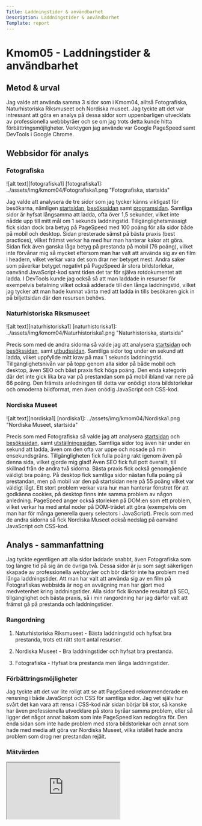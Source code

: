 ```yaml
---
Title: Laddningstider & användbarhet
Description: Laddningstider & användbarhet
Template: report
---
```


Kmom05 - Laddningstider & användbarhet
==========================

Metod & urval
----------

Jag valde att använda samma 3 sidor som i Kmom04, alltså Fotografiska, Naturhistoriska Riksmuseet och Nordiska museet. Jag tyckte att det var intressant att göra en analys på dessa sidor som uppenbarligen utvecklats av professionella webbbyråer och se om jag trots detta kunde hitta förbättringsmöjligheter. Verktygen jag använde var Google PageSpeed samt DevTools i Google Chrome.

Webbsidor för analys
-----------

### Fotografiska
![alt text][fotografiska1]
[fotografiska1]: ../assets/img/kmom04/Fotografiska1.png "Fotografiska, startsida"

Jag valde att analysera de tre sidor som jag tycker känns viktigast för besökarna, nämligen [startsidan](https://stockholm.fotografiska.com/sv/), [besökssidan](https://stockholm.fotografiska.com/sv/besok) samt [programsidan](https://stockholm.fotografiska.com/sv/pa-gang). Samtliga sidor är hyfsat långsamma att ladda, ofta över 1,5 sekunder, vilket inte nådde upp till mitt mål om 1 sekunds laddningstid. Tillgänglighetsmässigt fick sidan dock bra betyg på PageSpeed med 100 poäng för alla sidor både på mobil och desktop. Sidan presterade sämst på bästa praxis (best practices), vilket främst verkar ha med hur man hanterar kakor att göra. Sidan fick även ganska låga betyg på prestanda på mobil (76 poäng), vilket inte förvånar mig så mycket eftersom man har valt att använda sig av en film i headern, vilket verkar vara det som drar ner betyget mest. Andra saker som påverkar betyget negativt på PageSpeed är stora bildstorlekar, oanvänd JavaScript-kod samt tiden det tar för själva rotdokumentet att ladda. I DevTools kunde jag också så att man laddade in resurser för exempelvis betalning vilket också adderade till den långa laddningstid, vilket jag tycker att man hade kunnat vänta med att ladda in tills besökaren gick in på biljettsidan där den resursen behövs.


### Naturhistoriska Riksmuseet
![alt text][naturhistoriska1]
[naturhistoriska1]: ../assets/img/kmom04/Naturhistoriska1.png "Naturhistoriska, startsida"

Precis som med de andra sidorna så valde jag att analysera [startsidan](https://www.nrm.se/) och [besökssidan](https://www.nrm.se/besok-museet), samt [utbudssidan](https://www.nrm.se/vart-utbud). Samtliga sidor tog under en sekund att ladda, vilket uppfyllde mitt krav på max 1 sekunds laddningstid. Tillgänglighetsnivån var på topp genom alla sidor på både mobil och desktop, även SEO och bäst praxis fick höga poäng. Den enda kategorin där det inte gick lika bra var på prestandan som på mobil ibland var nere på 66 poäng. Den främsta anledningen till detta var onödigt stora bildstorlekar och omoderna bildformat, men även onödig JavaScript och CSS-kod.


### Nordiska Museet
![alt text][nordiska1]
[nordiska1]: ../assets/img/kmom04/Nordiska1.png "Nordiska Museet, startsida"

Precis som med Fotografiska så valde jag att analysera [startsidan](https://www.nordiskamuseet.se/) och [besökssidan](https://www.nordiskamuseet.se/besok-oss/), samt [utställningssidan](https://www.nordiskamuseet.se/utstallningar/). Samtliga sidor tog även här under en sekund att ladda, även om den ofta var uppe och nosade på min ensekundsgräns. Tillgängligheten fick fulla poäng rakt igenom även på denna sida, vilket gjorde mig glad! Även SEO fick full pott överallt, till skillnad från de andra två sidorna. Bästa praxis fick också genomgående väldigt bra poäng. På desktop fick samtliga sidor nästan fulla poäng på prestandan, men på mobil var den på startsidan nere på 55 poäng vilket var väldigt lågt. Ett stort problem verkar vara hur man hanterar fönstret för att godkänna cookies, på desktop finns inte samma problem av någon anledning. PageSpeed anger också storleken på DOM:en som ett problem, vilket verkar ha med antal noder på DOM-trädet att göra (exempelvis om man har för många generella query selectors i JavaScript). Precis som med de andra sidorna så fick Nordiska Museet också nedslag på oanvänd JavaScript och CSS-kod.

Analys - sammanfattning
---------
Jag tyckte egentligen att alla sidor laddade snabbt, även Fotografiska som tog längre tid på sig än de övriga två. Dessa sidor är ju som sagt säkerligen skapade av professionella webbyråer och bör därför inte ha problem med långa laddningstider. Att man har valt att använda sig av en film på Fotografiskas webbsida är nog en avvägning man har gjort med medvetenhet kring laddningstider. Alla sidor fick liknande resultat på SEO, tillgänglighet och bästa praxis, så i min rangordning har jag därför valt att främst gå på prestanda och laddningstider.

### Rangordning
1. Naturhistoriska Riksmuseet - Bästa laddningstid och hyfsat bra prestanda, trots ett rätt stort antal resurser. 

2. Nordiska Museet - Bra laddningstider och hyfsat bra prestanda.

3. Fotografiska - Hyfsat bra prestanda men långa laddningstider.


### Förbättringsmöjligheter
Jag tyckte att det var lite roligt att se att PageSpeed rekommenderade en rensning i både JavaScript och CSS för samtliga sidor. Jag vet själv hur svårt det kan vara att rensa i CSS-kod när sidan börjar bli stor, så kanske har även professionella utvecklare på stora byråar samma problem, eller så ligger det något annat bakom som inte PageSpeed kan redogöra för. Den enda sidan som inte hade problem med stora bildstorlekar och annat som hade med media att göra var Nordiska Museet, vilka istället hade andra problem som drog ner prestandan rejält.


### Mätvärden
<iframe src="https://docs.google.com/spreadsheets/d/e/2PACX-1vTGVXjX7_6gcMt5g6aPvRc3MRjTyhCwPBx50zvLmrLXnjlp7Hy__C7cxdMHK7qs1NvW1l89Dub4UHZF/pubhtml?gid=0&amp;single=true&amp;widget=true&amp;headers=false" class="spreadsheet"></iframe>
